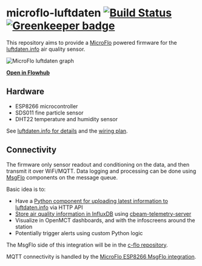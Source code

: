 microflo-luftdaten [![Build Status](https://travis-ci.org/c-base/microflo-luftdaten.svg?branch=master)](https://travis-ci.org/c-base/microflo-luftdaten) [![Greenkeeper badge](https://badges.greenkeeper.io/c-base/microflo-luftdaten.svg)](https://greenkeeper.io/)
==================

This repository aims to provide a [MicroFlo](http://microflo.org/) powered firmware for the [luftdaten.info](https://luftdaten.info/) air quality sensor.

![MicroFlo luftdaten graph](https://d2vqpl3tx84ay5.cloudfront.net/800x/microflo-luftdaten-graph.png)

**[Open in Flowhub](http://app.flowhub.io/#github/c-base/microflo-luftdaten)**

## Hardware

* ESP8266 microcontroller
* SDS011 fine particle sensor
* DHT22 temperature and humidity sensor

See [luftdaten.info for details](https://luftdaten.info/feinstaubsensor-bauen/) and the [wiring plan](https://raw.githubusercontent.com/opendata-stuttgart/meta/master/files/nodemcu-v3-schaltplan-sds011.jpg).


## Connectivity

The firmware only sensor readout and conditioning on the data, and then transmit it over WiFi/MQTT.
Data logging and processing can be done using [MsgFlo](https://msgflo.org/) components on the message queue.

Basic idea is to:

* Have a [Python component for uploading latest information to luftdaten.info](https://github.com/c-base/c-flo/pull/93) via HTTP API
* [Store air quality information in InfluxDB](https://github.com/c-base/cbeam-telemetry-server/pull/61) using [cbeam-telemetry-server](https://github.com/c-base/cbeam-telemetry-server) 
* Visualize in OpenMCT dashboards, and with the infoscreens around the station
* Potentially trigger alerts using custom Python logic

The MsgFlo side of this integration will be in the [c-flo repository](https://github.com/c-base/c-flo).

MQTT connectivity is handled by the [MicroFlo ESP8266 MsgFlo integration](https://github.com/microflo/microflo/pull/143).
